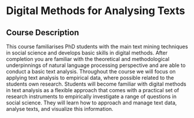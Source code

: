 
# Digital Methods for Analysing Texts

## Course Description
This course familiarises PhD students with the main text mining techniques in social science and develops
basic skills in digital methods. After completion you are familiar with the theoretical and methodological
underpinnings of natural language processing perspective and are able to conduct a basic text analysis.
Throughout the course we will focus on applying text analysis to empirical data, where possible related to
the students own research.
Students will become familiar with digital methods in text analysis as a flexible approach that comes with
a practical set of research instruments to empirically investigate a range of questions in social science. They
will learn how to approach and manage text data, analyse texts, and visualize this information.
